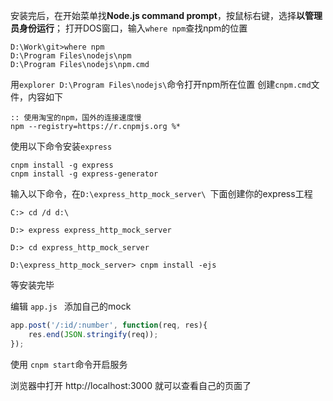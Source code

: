 安装完后，在开始菜单找**Node.js command prompt**，按鼠标右键，选择**以管理员身份运行**；
打开DOS窗口，输入```where npm```查找npm的位置
```
D:\Work\git>where npm
D:\Program Files\nodejs\npm
D:\Program Files\nodejs\npm.cmd
```

用``` explorer D:\Program Files\nodejs\ ```命令打开npm所在位置
创建```cnpm.cmd```文件，内容如下
```
:: 使用淘宝的npm，国外的连接速度慢
npm --registry=https://r.cnpmjs.org %*
```

使用以下命令安装```express```

```
cnpm install -g express
cnpm install -g express-generator
```

输入以下命令，在```D:\express_http_mock_server\ ```下面创建你的express工程
```
C:> cd /d d:\

D:> express express_http_mock_server

D:> cd express_http_mock_server

D:\express_http_mock_server> cnpm install -ejs
```
等安装完毕


编辑 ```app.js ```
添加自己的mock
```javascript
app.post('/:id/:number', function(req, res){
	res.end(JSON.stringify(req));
});
```


使用 ```cnpm start```命令开启服务

浏览器中打开 http://localhost:3000 就可以查看自己的页面了